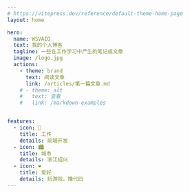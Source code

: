 ```yaml
---
# https://vitepress.dev/reference/default-theme-home-page
layout: home

hero:
  name: WSVAIO
  text: 我的个人博客
  tagline: 一些在工作学习中产生的笔记或文章
  image: /logo.jpg
  actions:
    - theme: brand
      text: 阅读文章
      link: /articles/第一篇文章.md
    # - theme: alt
    #   text: 查看
    #   link: /markdown-examples


features:
  - icon: 💼
    title: 工作
    details: 前端开发
  - icon: 🏙️
    title: 城市
    details: 浙江绍兴
  - icon: ❤️
    title: 爱好
    details: 玩游戏，撸代码
---
```

